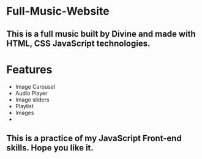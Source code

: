 # Full-Music-Website

## This is a full music built by Divine and made with HTML, CSS JavaScript technologies. 

# Features
- Image Carousel
- Audio Player
- Image sliders 
- Playlist
- Images 
- 

## This is a practice of my JavaScript Front-end skills. Hope you like it.
